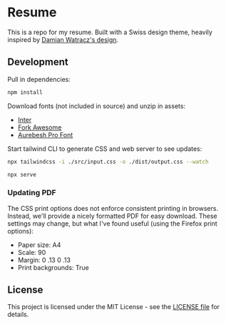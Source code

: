 # Resume

This is a repo for my resume. Built with a Swiss design theme, heavily inspired by [Damian Watracz's design](https://dribbble.com/shots/1768058-Swiss-Style-Resume-2014).

## Development

Pull in dependencies:

```bash
npm install
```

Download fonts (not included in source) and unzip in assets:
- [Inter](https://rsms.me/inter/)
- [Fork Awesome](https://forkaweso.me)
- [Aurebesh Pro Font](https://galacticsurplus.co/products/aurebesh-pro-font)

Start tailwind CLI to generate CSS and web server to see updates:

```bash
npx tailwindcss -i ./src/input.css -o ./dist/output.css --watch

npx serve
```

### Updating PDF

The CSS print options does not enforce consistent printing in browsers. Instead, we'll provide a nicely formatted PDF for easy download. These settings may change, but what I've found useful (using the Firefox print options):
- Paper size: A4
- Scale: 90
- Margin: 0 .13 0 .13
- Print backgrounds: True

## License

This project is licensed under the MIT License - see the [LICENSE file](LICENSE) for details.
